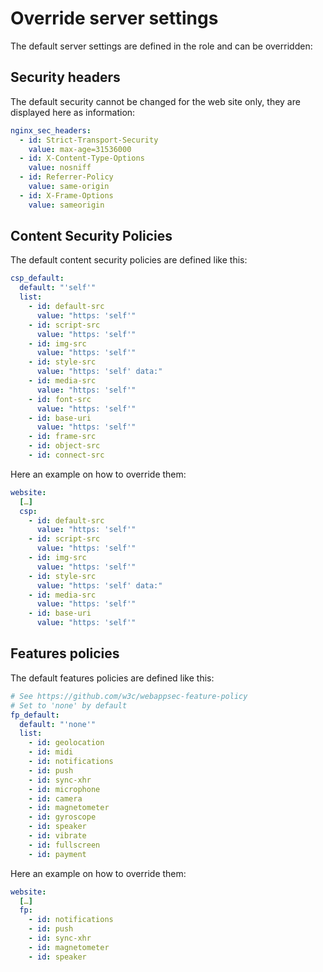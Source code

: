 # Override server settings

The default server settings are defined in the role and can be overridden:


## Security headers

The default security cannot be changed for the web site only, they are displayed here as
information:

```yml
nginx_sec_headers:
  - id: Strict-Transport-Security
    value: max-age=31536000
  - id: X-Content-Type-Options
    value: nosniff
  - id: Referrer-Policy
    value: same-origin
  - id: X-Frame-Options
    value: sameorigin
```


## Content Security Policies

The default content security policies are defined like this:

```yml
csp_default:
  default: "'self'"
  list:
    - id: default-src
      value: "https: 'self'"
    - id: script-src
      value: "https: 'self'"
    - id: img-src
      value: "https: 'self'"
    - id: style-src
      value: "https: 'self' data:"
    - id: media-src
      value: "https: 'self'"
    - id: font-src
      value: "https: 'self'"
    - id: base-uri
      value: "https: 'self'"
    - id: frame-src
    - id: object-src
    - id: connect-src
```

Here an example on how to override them:

```yml
website:
  […]
  csp:
    - id: default-src
      value: "https: 'self'"
    - id: script-src
      value: "https: 'self'"
    - id: img-src
      value: "https: 'self'"
    - id: style-src
      value: "https: 'self' data:"
    - id: media-src
      value: "https: 'self'"
    - id: base-uri
      value: "https: 'self'"
```


## Features policies

The default features policies are defined like this:

```yml
# See https://github.com/w3c/webappsec-feature-policy
# Set to 'none' by default
fp_default:
  default: "'none'"
  list:
    - id: geolocation
    - id: midi
    - id: notifications
    - id: push
    - id: sync-xhr
    - id: microphone
    - id: camera
    - id: magnetometer
    - id: gyroscope
    - id: speaker
    - id: vibrate
    - id: fullscreen
    - id: payment
```


Here an example on how to override them:

```yml
website:
  […]
  fp:
    - id: notifications
    - id: push
    - id: sync-xhr
    - id: magnetometer
    - id: speaker
```
